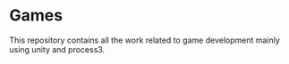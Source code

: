 # Games
This repository contains all the work related to game development mainly using unity and process3.
